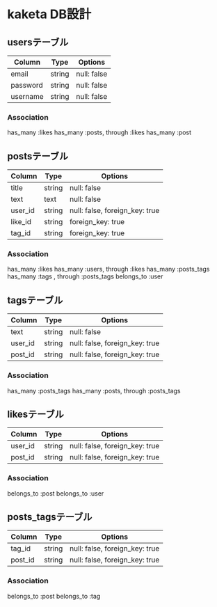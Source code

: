 # kaketa DB設計
## usersテーブル
|Column|Type|Options|
|------|----|-------|
|email|string|null: false|
|password|string|null: false|
|username|string|null: false|
### Association
has_many :likes
has_many :posts, through :likes
has_many :post

## postsテーブル
|Column|Type|Options|
|------|----|-------|
|title|string|null: false|
|text|text|null: false|
|user_id|string|null: false, foreign_key: true|
|like_id|string|foreign_key: true|
|tag_id|string|foreign_key: true|
### Association
has_many :likes
has_many :users, through :likes
has_many :posts_tags
has_many :tags , through :posts_tags
belongs_to :user

## tagsテーブル
|Column|Type|Options|
|------|----|-------|
|text|string|null: false|
|user_id|string|null: false, foreign_key: true|
|post_id|string|null: false, foreign_key: true|
### Association
has_many :posts_tags
has_many :posts, through :posts_tags

## likesテーブル
|Column|Type|Options|
|------|----|-------|
|user_id|string|null: false, foreign_key: true|
|post_id|string|null: false, foreign_key: true|
### Association
belongs_to :post
belongs_to :user

## posts_tagsテーブル
|Column|Type|Options|
|------|----|-------|
|tag_id|string|null: false, foreign_key: true|
|post_id|string|null: false, foreign_key: true|
### Association
belongs_to :post
belongs_to :tag
